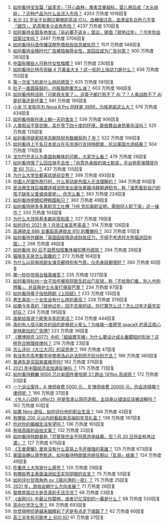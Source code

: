 1. [如何看待宝宝霜「益芙灵」「开心森林」激素含量超标，婴儿用后成「大头娃娃」？这种产品为什么会流入市场？](https://www.zhihu.com/question/438275588) 4353 万热度 1018回复
1. [长沙 22 岁女子长期过量喝奶茶进 ICU，血糖值过高，血液呈乳白色几乎变「甜饮」，奶茶喝多少会有危险？](https://www.zhihu.com/question/438403941) 4237 万热度 570回复
1. [如何看待全国多地发出「非必要不返乡」倡议，提倡「就地过年」？今年你会回家过年吗？](https://www.zhihu.com/question/437957211) 2497 万热度 3706回复
1. [如何看待抖音传播淫秽色情低俗信息被处罚？](https://www.zhihu.com/question/438401125) 1511 万热度 588回复
1. [如何看待全棉时代广告被指侮辱女性，其回应成为广告创意？](https://www.zhihu.com/question/438433001) 900 万热度 383回复
1. [中国有哪些人可称作女性楷模？](https://www.zhihu.com/question/21780463) 681 万热度 230回复
1. [如何看待比特币突破 4 万美金大关？这一轮的上涨动力是什么？](https://www.zhihu.com/question/438388443) 638 万热度 152回复
1. [第一次坐飞机是什么样的感受？](https://www.zhihu.com/question/349379293) 625 万热度 581回复
1. [肚子一直圆鼓鼓的，内脏脂肪要怎么减？](https://www.zhihu.com/question/45723322) 603 万热度 166回复
1. [如何看待柯洁称「可能我太笨了」，这辈子都打败不了 AI 了？人类战胜不了 AI 是好事还是坏事？](https://www.zhihu.com/question/438409639) 591 万热度 195回复
1. [小米 11 发和华为 Nova  8  Pro 同样是 3999，为啥差距这么大？](https://www.zhihu.com/question/436929666) 576 万热度 434回复
1. [如何看待能在床上躺一天的舍友？](https://www.zhihu.com/question/318657086) 538 万热度 906回复
1. [人类假设不穿衣服，呆在零下四十度的环境，能依靠自身热量存活吗？](https://www.zhihu.com/question/438176268) 525 万热度 125回复
1. [如何看待链家程序员删除财务数据获刑 7 年？](https://www.zhihu.com/question/438436700) 522 万热度 106回复
1. [如何看待上千名日本民众在东京游行支持特朗普，抗议美国大选结果？](https://www.zhihu.com/question/438444048) 504 万热度 176回复
1. [戈尔巴乔夫认为美国有解体的可能，大家怎么看？](https://www.zhihu.com/question/438458361) 479 万热度 26回复
1. [如何看待饿了么回应骑手去世：「向意外身故的骑士默哀，平台猝死保障提升至 60 万元」？](https://www.zhihu.com/question/438478433) 437 万热度 135回复
1. [为什么大学生都喜欢提前交卷？](https://www.zhihu.com/question/332690857) 399 万热度 493回复
1. [中国人在国外旅行时，什么举动是外国人无法理解的？](https://www.zhihu.com/question/437809753) 384 万热度 60回复
1. [民法典生效后福建连城法院发出首张离婚冷静期通知书，称「谁愿看到自己的孩子缺失父爱或母爱呢」，你怎么看？](https://www.zhihu.com/question/438442713) 383 万热度 224回复
1. [如何看待伊朗扣押韩国船只？](https://www.zhihu.com/question/438023305) 363 万热度 49回复
1. [如何看待拼多多离职员工吐槽「HR 克扣离职证明，需陪同入职下家」这一操作？](https://www.zhihu.com/question/438377387) 333 万热度 103回复
1. [为什么大领导基本都非常和善？](https://www.zhihu.com/question/268504379) 327 万热度 78回复
1. [如何评价 2021 年 1 月浙江省高考英语？](https://www.zhihu.com/question/438354241) 314 万热度 126回复
1. [高通骁龙 888 会重蹈高通骁龙 810 的覆辙吗？](https://www.zhihu.com/question/438310737) 302 万热度 51回复
1. [如何看待外媒称「英国因疫情造成财政压力，不得不考虑将大熊猫送回中国」？](https://www.zhihu.com/question/437817916) 298 万热度 46回复
1. [如何看待 90 后不自愿加班集体被扣整月绩效？](https://www.zhihu.com/question/438445883) 294 万热度 29回复
1. [猫咪冬天是怎么取暖的？](https://www.zhihu.com/question/437475353) 272 万热度 164回复
1. [为什么以前电视剧女演员都特别有气质，仪态身段都很好？](https://www.zhihu.com/question/437465097) 260 万热度 60回复
1. [哪一秒你觉得合租真难受？](https://www.zhihu.com/question/294243719) 235 万热度 1227回复
1. [如何看待杭州一女子加号被拒将医生赶出门反锁，称「不给我们看，别人也别想看」，并且揪护士头发打保安巴掌？](https://www.zhihu.com/question/438157366) 234 万热度 87回复
1. [如何看待章子怡拍网剧《上阳赋》?](https://www.zhihu.com/question/438267951) 233 万热度 135回复
1. [男生喜欢一个女生会有什么样的表现？](https://www.zhihu.com/question/339445696) 228 万热度 379回复
1. [如果今年真的「就地过年」回不去家的话，你打算怎么过？怎么过年才最充实好玩？](https://www.zhihu.com/question/438413078) 224 万热度 195回复
1. [谁能给我讲个能笑半年的笑话？](https://www.zhihu.com/question/395196942) 224 万热度 444回复
1. [真的有人信马斯克的目的是移民火星么？为啥我一直感觉 spaceX 的真正核心是特斯拉的广告牌?](https://www.zhihu.com/question/434299998) 223 万热度 36回复
1. [《赛博朋克 2077》中的「超级摩天楼」为什么要设计成头重脚轻的形状？这样符合物理规律吗？](https://www.zhihu.com/question/437932184) 216 万热度 23回复
1. [怎么评价《大江大河》的梁思申？](https://www.zhihu.com/question/307177879) 199 万热度 47回复
1. [有没有在高考数学中使用洛必达法则而不扣分的方法？](https://www.zhihu.com/question/296821910) 188 万热度 360回复
1. [普通车是买回来直接开吗?](https://www.zhihu.com/question/421631284) 182 万热度 376回复
1. [2021 年中国经济会加速反弹吗 ？](https://www.zhihu.com/question/437386256) 175 万热度 72回复
1. [如何看待麒麟 9000 芯片新固件曼哈顿 3.1 跑出 141fps 高成绩？](https://www.zhihu.com/question/437702270) 172 万热度 33回复
1. [一个诉讼案件，A 律师收费 5000 元， B 律师收费 20000 元，你会选择哪个律师呢 ？](https://www.zhihu.com/question/437770327) 166 万热度 37回复
1. [《令人心动的 offer2》何旻哲承认简历造假，主动承认错误应该被谅解吗？](https://www.zhihu.com/question/438222629) 162 万热度 50回复
1. [如果 Ning 退役，如何评价他的职业生涯？](https://www.zhihu.com/question/436863875) 148 万热度 42回复
1. [有哪些 200 元以内却看起来高端的年货礼盒？](https://www.zhihu.com/question/363673150) 138 万热度 187回复
1. [你对你的婚姻生活失望吗？](https://www.zhihu.com/question/431700919) 136 万热度 165回复
1. [有啥高级的自拍文案？](https://www.zhihu.com/question/434446116) 132 万热度 22回复
1. [如何看待特朗普称「尽管我完全不同意选举结果，但 1 月 20 日将会有序过渡」？](https://www.zhihu.com/question/438312489) 127 万热度 675回复
1. [《王者荣耀》里有没有什么容易上手还很强的英雄？](https://www.zhihu.com/question/343974310) 125 万热度 673回复
1. [美国会确认拜登胜选，如何看待特朗普总统任期以「乱局」结束？](https://www.zhihu.com/question/438322260) 124 万热度 49回复
1. [在重庆上大学是什么感觉？](https://www.zhihu.com/question/310970062) 120 万热度 29回复
1. [有哪些男主表面温润如玉实则阴狠的古言？](https://www.zhihu.com/question/311422229) 75 万热度 50回复
1. [如何评价甘雨角色 pv《璃月港的一夜》？](https://www.zhihu.com/question/438116052) 75 万热度 25回复
1. [2021 年，游戏会朝什么方向发展？](https://www.zhihu.com/question/437886651) 71 万热度 26回复
1. [智商差距过大是否真的无法交流？](https://www.zhihu.com/question/27279221) 68 万热度 23回复
1. [《金刚川》中最让你震撼，或者记忆深刻的一幕是什么？](https://www.zhihu.com/question/426769259) 68 万热度 530回复
1. [高中化学怎么学？](https://www.zhihu.com/question/264686799) 66 万热度 693回复
1. [你觉得明侦是越来越精彩了还是有点走下坡路了？](https://www.zhihu.com/question/437849328) 62 万热度 60回复
1. [高三半年有可能考上 600 吗?](https://www.zhihu.com/question/438090429) 61 万热度 27回复